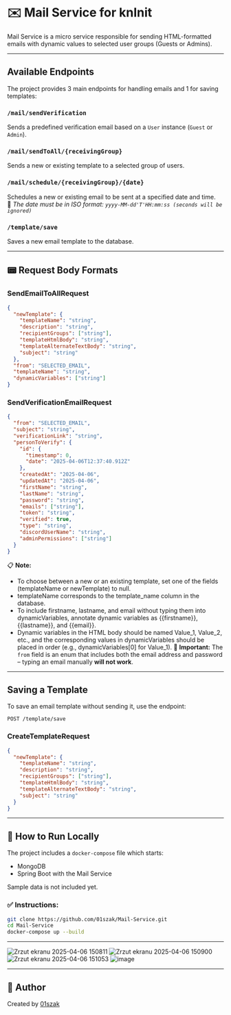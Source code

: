 # ✉️  Mail Service for knInit

Mail Service is a micro service responsible for sending HTML-formatted emails with dynamic values to selected user groups (Guests or Admins).

---

## Available Endpoints

The project provides 3 main endpoints for handling emails and 1 for saving templates:

### `/mail/sendVerification`
Sends a predefined verification email based on a `User` instance (`Guest` or `Admin`).

###  `/mail/sendToAll/{receivingGroup}`
Sends a new or existing template to a selected group of users.

###  `/mail/schedule/{receivingGroup}/{date}`
Schedules a new or existing email to be sent at a specified date and time.  
📌 *The date must be in ISO format: `yyyy-MM-dd'T'HH:mm:ss (seconds will be ignored)`*

### `/template/save`
Saves a new email template to the database.

---

## 📟 Request Body Formats

### SendEmailToAllRequest
```json
{
  "newTemplate": {
    "templateName": "string",
    "description": "string",
    "recipientGroups": ["string"],
    "templateHtmlBody": "string",
    "templateAlternateTextBody": "string",
    "subject": "string"
  },
  "from": "SELECTED_EMAIL",
  "templateName": "string",
  "dynamicVariables": ["string"]
}
```

### SendVerificationEmailRequest
```json
{
  "from": "SELECTED_EMAIL",
  "subject": "string",
  "verificationLink": "string",
  "personToVerify": {
    "id": {
      "timestamp": 0,
      "date": "2025-04-06T12:37:40.912Z"
    },
    "createdAt": "2025-04-06",
    "updatedAt": "2025-04-06",
    "firstName": "string",
    "lastName": "string",
    "password": "string",
    "emails": ["string"],
    "token": "string",
    "verified": true,
    "type": "string",
    "discordUserName": "string",
    "adminPermissions": ["string"]
  }
}
```

📋 **Note:** 
- To choose between a new or an existing template, set one of the fields (templateName or newTemplate) to null.
- templateName corresponds to the template_name column in the database.
- To include firstname, lastname, and email without typing them into dynamicVariables, annotate dynamic variables as {{firstname}}, {{lastname}}, and {{email}}.
- Dynamic variables in the HTML body should be named Value_1, Value_2, etc., and the corresponding values in dynamicVariables should be placed in order (e.g., dynamicVariables[0] for Value_1).
📌 **Important:** The `from` field is an enum that includes both the email address and password – typing an email manually **will not work**.

---

## Saving a Template

To save an email template without sending it, use the endpoint:
```
POST /template/save
```
### CreateTemplateRequest
```json
{
  "newTemplate": {
    "templateName": "string",
    "description": "string",
    "recipientGroups": ["string"],
    "templateHtmlBody": "string",
    "templateAlternateTextBody": "string",
    "subject": "string"
  }
}
```

---

## 🔧 How to Run Locally

The project includes a `docker-compose` file which starts:
- MongoDB
- Spring Boot with the Mail Service

 Sample data is not included yet.

### ✅ Instructions:
```bash
git clone https://github.com/01szak/Mail-Service.git
cd Mail-Service
docker-compose up --build
```

---

![Zrzut ekranu 2025-04-06 150811](https://github.com/user-attachments/assets/60cf1c71-0f8b-406c-8fac-25171b4aa4f1)
![Zrzut ekranu 2025-04-06 150900](https://github.com/user-attachments/assets/4f28db45-0889-4325-acc3-186035ba478a)
![Zrzut ekranu 2025-04-06 151053](https://github.com/user-attachments/assets/0aaa9034-5302-44ba-9c18-b21d72a52347)
![image](https://github.com/user-attachments/assets/da3e907e-6cd7-4d3b-8c54-5e9f225cce13)


---

## 👤 Author
Created by [01szak](https://github.com/01szak)

